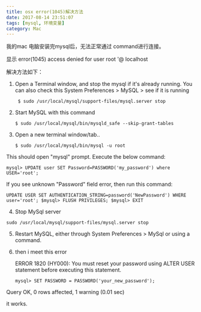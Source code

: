 ```yaml
---
title: osx error(1045)解决方法
date: 2017-08-14 23:51:07
tags: [mysql, 环境变量]
category: Mac
---
```


我的mac 电脑安装完mysql后，无法正常通过 command进行连接。

显示  error(1045) access denied for user root '@ localhost

解决方法如下：

<!-- more -->

1. Open a Terminal window, and stop the mysql if it's already running. You can also check this System Preferences > MySQL > see if it is running

    ` $ sudo /usr/local/mysql/support-files/mysql.server stop`

2. Start MySQL with this command

    `$ sudo /usr/local/mysql/bin/mysqld_safe --skip-grant-tables`

3. Open a new terminal window/tab..

    `$ sudo /usr/local/mysql/bin/mysql -u root`

This should open "mysql" prompt. Execute the below command:

`mysql> UPDATE user SET Password=PASSWORD('my_password') where USER='root';`

If you see unknown "Password" field error, then run this command:

`UPDATE USER SET AUTHENTICATION_STRING=password('NewPassword') WHERE user='root'; $mysql> FLUSH PRIVILEGES; $mysql> EXIT`

4. Stop MySql server

`sudo /usr/local/mysql/support-files/mysql.server stop`

5. Restart MySQL, either through System Preferences > MySql or using a command.

6. then i meet this error

   ERROR 1820 (HY000): You must reset your password using ALTER USER statement before executing this statement.

    `mysql> SET PASSWORD = PASSWORD('your_new_password');`  

 Query OK, 0 rows affected, 1 warning (0.01 sec)

it works.





